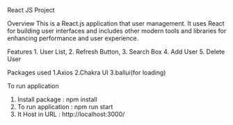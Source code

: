 React JS Project

Overview
This is a React.js application that user management. It uses React for building user interfaces and includes other modern tools and libraries for enhancing performance and user experience.

Features
    1. User List,
    2. Refresh Button,
    3. Search Box
    4. Add User
    5. Delete User

Packages used
    1.Axios
    2.Chakra UI
    3.ballui(for loading)


To run application

   1. Install package : npm install
   2. To run application : npm run start
   3. It Host in URL : http://localhost:3000/
    
